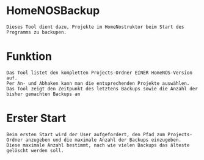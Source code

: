 # HomeNOSBackup

	Dieses Tool dient dazu, Projekte im HomeNostruktor beim Start des Programms zu backupen.
	
# Funktion

	Das Tool listet den kompletten Projects-Ordner EINER HomeNOS-Version auf.
	Per An- und Abhaken kann man die entsprechenden Projekte auswählen.
	Das Tool zeigt den Zeitpunkt des letztens Backups sowie die Anzahl der bisher gemachten Backups an
	
# Erster Start	

	Beim ersten Start wird der User aufgefordert, den Pfad zum Projects-Ordner anzugeben und die maximale Anzahl der Backups einzugeben.
	Diese maximale Anzahl bestimmt, nach wie vielen Backups das älteste gelöscht werden soll.
	
